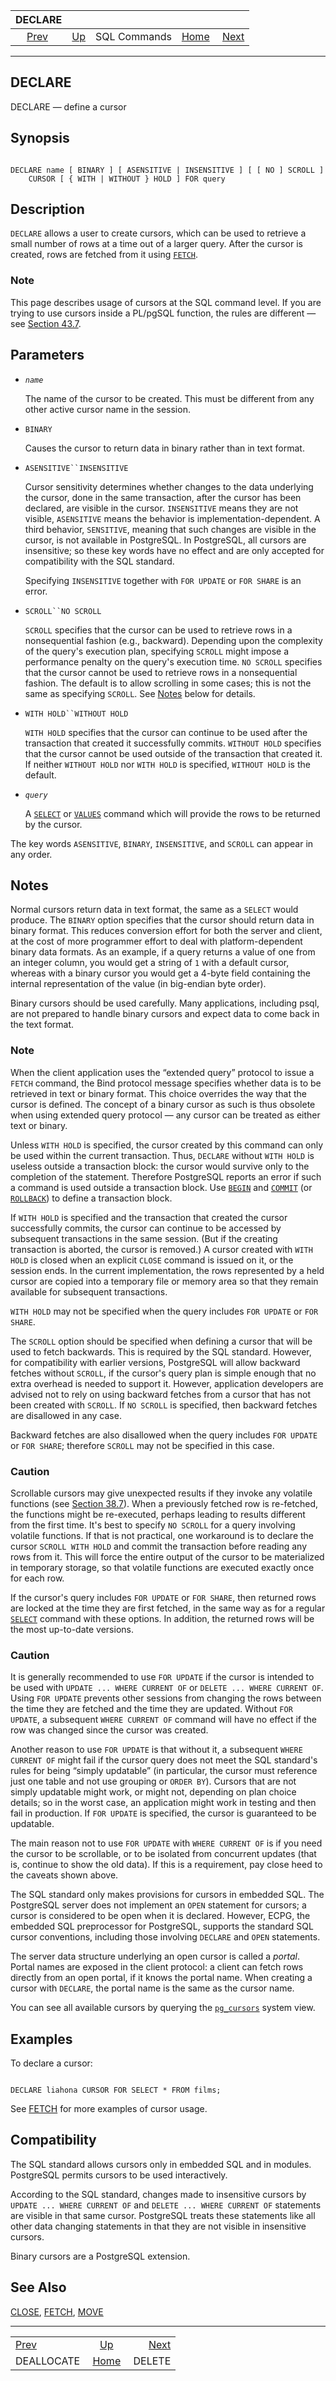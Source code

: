 

|                  DECLARE                  |                                        |              |                                                       |                                   |
| :---------------------------------------: | :------------------------------------- | :----------: | ----------------------------------------------------: | --------------------------------: |
| [Prev](sql-deallocate.html "DEALLOCATE")  | [Up](sql-commands.html "SQL Commands") | SQL Commands | [Home](index.html "PostgreSQL 17devel Documentation") |  [Next](sql-delete.html "DELETE") |

***

## DECLARE

DECLARE — define a cursor

## Synopsis

```

DECLARE name [ BINARY ] [ ASENSITIVE | INSENSITIVE ] [ [ NO ] SCROLL ]
    CURSOR [ { WITH | WITHOUT } HOLD ] FOR query
```

## Description

`DECLARE` allows a user to create cursors, which can be used to retrieve a small number of rows at a time out of a larger query. After the cursor is created, rows are fetched from it using [`FETCH`](sql-fetch.html "FETCH").

### Note

This page describes usage of cursors at the SQL command level. If you are trying to use cursors inside a PL/pgSQL function, the rules are different — see [Section 43.7](plpgsql-cursors.html "43.7. Cursors").

## Parameters

* *`name`*

    The name of the cursor to be created. This must be different from any other active cursor name in the session.

* `BINARY`

    Causes the cursor to return data in binary rather than in text format.

* `ASENSITIVE``INSENSITIVE`

    Cursor sensitivity determines whether changes to the data underlying the cursor, done in the same transaction, after the cursor has been declared, are visible in the cursor. `INSENSITIVE` means they are not visible, `ASENSITIVE` means the behavior is implementation-dependent. A third behavior, `SENSITIVE`, meaning that such changes are visible in the cursor, is not available in PostgreSQL. In PostgreSQL, all cursors are insensitive; so these key words have no effect and are only accepted for compatibility with the SQL standard.

    Specifying `INSENSITIVE` together with `FOR UPDATE` or `FOR SHARE` is an error.

* `SCROLL``NO SCROLL`

    `SCROLL` specifies that the cursor can be used to retrieve rows in a nonsequential fashion (e.g., backward). Depending upon the complexity of the query's execution plan, specifying `SCROLL` might impose a performance penalty on the query's execution time. `NO SCROLL` specifies that the cursor cannot be used to retrieve rows in a nonsequential fashion. The default is to allow scrolling in some cases; this is not the same as specifying `SCROLL`. See [Notes](sql-declare.html#SQL-DECLARE-NOTES "Notes") below for details.

* `WITH HOLD``WITHOUT HOLD`

    `WITH HOLD` specifies that the cursor can continue to be used after the transaction that created it successfully commits. `WITHOUT HOLD` specifies that the cursor cannot be used outside of the transaction that created it. If neither `WITHOUT HOLD` nor `WITH HOLD` is specified, `WITHOUT HOLD` is the default.

* *`query`*

    A [`SELECT`](sql-select.html "SELECT") or [`VALUES`](sql-values.html "VALUES") command which will provide the rows to be returned by the cursor.

The key words `ASENSITIVE`, `BINARY`, `INSENSITIVE`, and `SCROLL` can appear in any order.

## Notes

Normal cursors return data in text format, the same as a `SELECT` would produce. The `BINARY` option specifies that the cursor should return data in binary format. This reduces conversion effort for both the server and client, at the cost of more programmer effort to deal with platform-dependent binary data formats. As an example, if a query returns a value of one from an integer column, you would get a string of `1` with a default cursor, whereas with a binary cursor you would get a 4-byte field containing the internal representation of the value (in big-endian byte order).

Binary cursors should be used carefully. Many applications, including psql, are not prepared to handle binary cursors and expect data to come back in the text format.

### Note

When the client application uses the “extended query” protocol to issue a `FETCH` command, the Bind protocol message specifies whether data is to be retrieved in text or binary format. This choice overrides the way that the cursor is defined. The concept of a binary cursor as such is thus obsolete when using extended query protocol — any cursor can be treated as either text or binary.

Unless `WITH HOLD` is specified, the cursor created by this command can only be used within the current transaction. Thus, `DECLARE` without `WITH HOLD` is useless outside a transaction block: the cursor would survive only to the completion of the statement. Therefore PostgreSQL reports an error if such a command is used outside a transaction block. Use [`BEGIN`](sql-begin.html "BEGIN") and [`COMMIT`](sql-commit.html "COMMIT") (or [`ROLLBACK`](sql-rollback.html "ROLLBACK")) to define a transaction block.

If `WITH HOLD` is specified and the transaction that created the cursor successfully commits, the cursor can continue to be accessed by subsequent transactions in the same session. (But if the creating transaction is aborted, the cursor is removed.) A cursor created with `WITH HOLD` is closed when an explicit `CLOSE` command is issued on it, or the session ends. In the current implementation, the rows represented by a held cursor are copied into a temporary file or memory area so that they remain available for subsequent transactions.

`WITH HOLD` may not be specified when the query includes `FOR UPDATE` or `FOR SHARE`.

The `SCROLL` option should be specified when defining a cursor that will be used to fetch backwards. This is required by the SQL standard. However, for compatibility with earlier versions, PostgreSQL will allow backward fetches without `SCROLL`, if the cursor's query plan is simple enough that no extra overhead is needed to support it. However, application developers are advised not to rely on using backward fetches from a cursor that has not been created with `SCROLL`. If `NO SCROLL` is specified, then backward fetches are disallowed in any case.

Backward fetches are also disallowed when the query includes `FOR UPDATE` or `FOR SHARE`; therefore `SCROLL` may not be specified in this case.

### Caution

Scrollable cursors may give unexpected results if they invoke any volatile functions (see [Section 38.7](xfunc-volatility.html "38.7. Function Volatility Categories")). When a previously fetched row is re-fetched, the functions might be re-executed, perhaps leading to results different from the first time. It's best to specify `NO SCROLL` for a query involving volatile functions. If that is not practical, one workaround is to declare the cursor `SCROLL WITH HOLD` and commit the transaction before reading any rows from it. This will force the entire output of the cursor to be materialized in temporary storage, so that volatile functions are executed exactly once for each row.

If the cursor's query includes `FOR UPDATE` or `FOR SHARE`, then returned rows are locked at the time they are first fetched, in the same way as for a regular [`SELECT`](sql-select.html "SELECT") command with these options. In addition, the returned rows will be the most up-to-date versions.

### Caution

It is generally recommended to use `FOR UPDATE` if the cursor is intended to be used with `UPDATE ... WHERE CURRENT OF` or `DELETE ... WHERE CURRENT OF`. Using `FOR UPDATE` prevents other sessions from changing the rows between the time they are fetched and the time they are updated. Without `FOR UPDATE`, a subsequent `WHERE CURRENT OF` command will have no effect if the row was changed since the cursor was created.

Another reason to use `FOR UPDATE` is that without it, a subsequent `WHERE CURRENT OF` might fail if the cursor query does not meet the SQL standard's rules for being “simply updatable” (in particular, the cursor must reference just one table and not use grouping or `ORDER BY`). Cursors that are not simply updatable might work, or might not, depending on plan choice details; so in the worst case, an application might work in testing and then fail in production. If `FOR UPDATE` is specified, the cursor is guaranteed to be updatable.

The main reason not to use `FOR UPDATE` with `WHERE CURRENT OF` is if you need the cursor to be scrollable, or to be isolated from concurrent updates (that is, continue to show the old data). If this is a requirement, pay close heed to the caveats shown above.

The SQL standard only makes provisions for cursors in embedded SQL. The PostgreSQL server does not implement an `OPEN` statement for cursors; a cursor is considered to be open when it is declared. However, ECPG, the embedded SQL preprocessor for PostgreSQL, supports the standard SQL cursor conventions, including those involving `DECLARE` and `OPEN` statements.

The server data structure underlying an open cursor is called a *portal*. Portal names are exposed in the client protocol: a client can fetch rows directly from an open portal, if it knows the portal name. When creating a cursor with `DECLARE`, the portal name is the same as the cursor name.

You can see all available cursors by querying the [`pg_cursors`](view-pg-cursors.html "54.6. pg_cursors") system view.

## Examples

To declare a cursor:

```

DECLARE liahona CURSOR FOR SELECT * FROM films;
```

See [FETCH](sql-fetch.html "FETCH") for more examples of cursor usage.

## Compatibility

The SQL standard allows cursors only in embedded SQL and in modules. PostgreSQL permits cursors to be used interactively.

According to the SQL standard, changes made to insensitive cursors by `UPDATE ... WHERE CURRENT OF` and `DELETE ... WHERE CURRENT OF` statements are visible in that same cursor. PostgreSQL treats these statements like all other data changing statements in that they are not visible in insensitive cursors.

Binary cursors are a PostgreSQL extension.

## See Also

[CLOSE](sql-close.html "CLOSE"), [FETCH](sql-fetch.html "FETCH"), [MOVE](sql-move.html "MOVE")

***

|                                           |                                                       |                                   |
| :---------------------------------------- | :---------------------------------------------------: | --------------------------------: |
| [Prev](sql-deallocate.html "DEALLOCATE")  |         [Up](sql-commands.html "SQL Commands")        |  [Next](sql-delete.html "DELETE") |
| DEALLOCATE                                | [Home](index.html "PostgreSQL 17devel Documentation") |                            DELETE |
